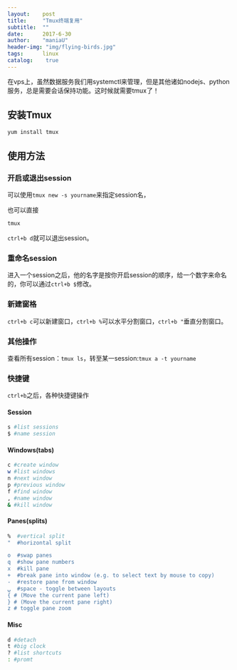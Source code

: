 ```yaml
---
layout:    post
title:     "Tmux终端复用"
subtitle:  ""
date:      2017-6-30
author:    "maniaU"
header-img: "img/flying-birds.jpg"
tags:      linux
catalog:    true
---
```


在vps上，虽然数据服务我们用systemctl来管理，但是其他诸如nodejs、python服务，总是需要会话保持功能。这时候就需要tmux了！

## 安装Tmux

```bash
yum install tmux
```

## 使用方法

### 开启或退出session

可以使用`tmux new -s yourname`来指定session名，

也可以直接

```bash
tmux
```

`ctrl+b d`就可以退出session。

### 重命名session

进入一个session之后，他的名字是按你开启session的顺序，给一个数字来命名的，你可以通过`ctrl+b $`修改。

### 新建窗格

`ctrl+b c`可以新建窗口，`ctrl+b %`可以水平分割窗口，`ctrl+b "`垂直分割窗口。

### 其他操作

查看所有session：`tmux ls`，转至某一session:`tmux a -t yourname`

### 快捷键

`ctrl+b`之后，各种快捷键操作

#### Session

```bash
s #list sessions
$ #name session
```

#### Windows(tabs)

```bash
c #create window
w #list windows
n #next window
p #previous window
f #find window
, #name window
& #kill window
```

#### Panes(splits)

```bash
%  #vertical split
"  #horizontal split

o  #swap panes
q  #show pane numbers
x  #kill pane
+  #break pane into window (e.g. to select text by mouse to copy)
-  #restore pane from window
⍽  #space - toggle between layouts
{ # (Move the current pane left)
} # (Move the current pane right)
z # toggle pane zoom
```

#### Misc

```bash
d #detach
t #big clock
? #list shortcuts
: #promt
```



